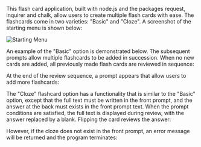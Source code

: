 This flash card application, built with node.js and the packages request, inquirer and chalk, allow users to create multiple flash cards with ease. The flashcards come in two varieties: "Basic" and "Cloze".
A screenshot of the starting menu is shown below:

![Starting Menu](https://github.com/grantrzchan/flash-cards/blob/master/.gitignore/readme_screenshots/img1.png "Starting Menu")

An example of the "Basic" option is demonstrated below. The subsequent prompts allow multiple flashcards to be added in succession. When no new cards are added, all previously made flash cards are reviewed in sequence:




At the end of the review sequence, a prompt appears that allow users to add more flashcards:




The "Cloze" flashcard option has a functionality that is similar to the "Basic" option, except that the full text must be written in the front prompt, and the answer at the back must exists in the front prompt text.
When the prompt conditions are satisfied, the full text is displayed during review, with the answer replaced by a blank. Flipping the card reviews the answer:



However, if the cloze does not exist in the front prompt, an error message will be returned and the program terminates:




